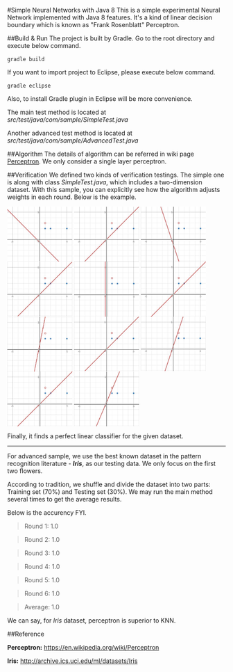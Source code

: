 #Simple Neural Networks with Java 8
This is a simple experimental Neural Network implemented with Java 8 features. It's a kind of linear decision boundary which is known as "Frank Rosenblatt" Perceptron.

##Build & Run
The project is built by Gradle. Go to the root directory and execute below command.

    gradle build

If you want to import project to Eclipse, please execute below command.

	gradle eclipse

Also, to install Gradle plugin in Eclipse will be more convenience.

The main test method is located at *src/test/java/com/sample/SimpleTest.java*

Another advanced test method is located at *src/test/java/com/sample/AdvancedTest.java*

##Algorithm
The details of algorithm can be referred in wiki page [Perceptron](https://en.wikipedia.org/wiki/Perceptron). We only consider a single layer perceptron. 

##Verification
We defined two kinds of verification testings. The simple one is along with class *SimpleTest.java*, which includes a two-dimension dataset. With this sample, you can explicitly see how the algorithm adjusts weights in each round. Below is the example.

<img src="src\test\resources\images\1.jpg" width = "150" alt="Round 1" align=center />
<img src="src\test\resources\images\2.jpg" width = "150" alt="Round 2" align=center />
<img src="src\test\resources\images\3.jpg" width = "150" alt="Round 3" align=center />
<img src="src\test\resources\images\4.jpg" width = "150" alt="Round 4" align=center />
<img src="src\test\resources\images\5.jpg" width = "150" alt="Round 5" align=center />  

<img src="src\test\resources\images\6.jpg" width = "150" alt="Round 6" align=center />
<img src="src\test\resources\images\7.jpg" width = "150" alt="Round 7" align=center />
<img src="src\test\resources\images\8.jpg" width = "150" alt="Round 8" align=center />
<img src="src\test\resources\images\9.jpg" width = "150" alt="Round 9" align=center />
<img src="src\test\resources\images\10.jpg" width = "150" alt="Round 10" align=center />  

<img src="src\test\resources\images\11.jpg" width = "150" alt="Round 11" align=center />

Finally, it finds a perfect linear classifier for the given dataset.

----------

For advanced sample, we use the best known dataset in the pattern recognition literature - ***Iris***, as our testing data. We only focus on the first two flowers.

According to tradition, we shuffle and divide the dataset into two parts: Training set (70%) and Testing set (30%). We may run the main method several times to get the average results. 

Below is the accurency FYI.

> Round 1: 1.0
 
> Round 2: 1.0

> Round 3: 1.0

> Round 4: 1.0

> Round 5: 1.0

> Round 6: 1.0

> Average: 1.0

We can say, for *Iris* dataset, perceptron is superior to KNN.

##Reference

**Perceptron:** https://en.wikipedia.org/wiki/Perceptron

**Iris:** http://archive.ics.uci.edu/ml/datasets/Iris